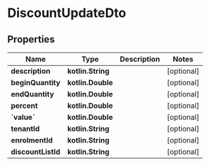 
# DiscountUpdateDto

## Properties
| Name | Type | Description | Notes |
| ------------ | ------------- | ------------- | ------------- |
| **description** | **kotlin.String** |  |  [optional] |
| **beginQuantity** | **kotlin.Double** |  |  [optional] |
| **endQuantity** | **kotlin.Double** |  |  [optional] |
| **percent** | **kotlin.Double** |  |  [optional] |
| **&#x60;value&#x60;** | **kotlin.Double** |  |  [optional] |
| **tenantId** | **kotlin.String** |  |  [optional] |
| **enrolmentId** | **kotlin.String** |  |  [optional] |
| **discountListId** | **kotlin.String** |  |  [optional] |



